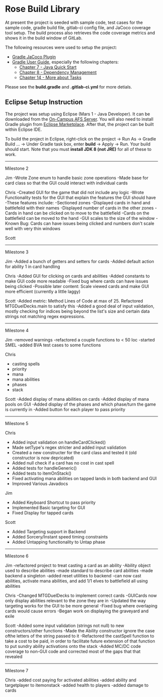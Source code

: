# Rose Build Library 

At present the project is seeded with sample code, test cases for the sample code, gradle build file, gitlab-ci config file, and JaCoco coverage tool setup. The build process also retrieves the code coverage metrics and shows it in the build window of GitLab.

The following resources were used to setup the project:
* [Gradle JaCoco Plugin](https://docs.gradle.org/current/userguide/jacoco_plugin.html)
* [Gradle User Guide](https://docs.gradle.org/current/userguide/userguide.html), especially the following chapters:
	* [Chapter 7 - Java Quick Start](https://docs.gradle.org/current/userguide/tutorial_java_projects.html)
	* [Chapter 8 - Dependency Management](https://docs.gradle.org/current/userguide/artifact_dependencies_tutorial.html)
	* [Chapter 14 - More about Tasks](https://docs.gradle.org/current/userguide/more_about_tasks.html)

Please see the **build.gradle** and **.gitlab-ci.yml** for more detials.

## Eclipse Setup Instruction

The project was setup using Eclipse (Mars 1 - Java Developer). It can be downloaded from the [On-Campus AFS Server](http://www.rose-hulman.edu/class/csse/binaries/Eclipse/mars/). You will also need to install Gradle plugin from [Eclipse Marketplace](https://marketplace.eclipse.org/content/gradle-integration-eclipse-0). After that, the project can be built within Eclipse IDE.

To build the project in Eclipse, right-click on the project -> Run As -> Gradle Build ... -> Under Gradle task box, enter **build** -> Apply -> Run. Your build should start. Note that you must **install JDK 8 (not JRE)** for all of these to work. 


--------------------------------------------------------------------------------------------------------
Milestone 2

Jim
	-Wrote Zone enum to handle basic zone operations
	-Made base for card class so that the GUI could interact with individual cards

Chris
	-Created GUI for the game that did not include any logic
	-Wrote Functionality tests for the GUI that explain the features the GUI should have
		-These features include:
			-Sectioned zones
			-Displayed cards in hand and battlefeild with their names
			-Displayed number of cards in the other zones
			-Cards in hand can be clicked on to move to the battlefield
			-Cards on the battlefield can be moved to the hand
			-GUI scales to the size of the window
	-Known Bug: Cards can have issues being clicked and numbers don't scale well with very thin windows

Scott


--------------------------------------------------------------------------------------------------------
Milestone 3

Jim
  -Added a bunch of getters and setters for cards
  -Added default action for ability 1 in card handling

Chris
 -Added GUI for clicking on cards and abilities
 -Added constants to make GUI code more readable
 -Fixed bug where cards can have issues being clicked
 -Possible later content: Scale viewed cards and make GUI more efficient (currently a little laggy)
 
Scott
 -Added metric: Method Lines of Code at max of 25. Refactored MTGDuelDecks.main to satisfy this
 -Added a good deal of input validation, mostly checking for indices being beyond the list's size and certain data strings not matching regex expressions.

 --------------------------------------------------------------------------------------------------------
Milestone 4

Jim
 -removed warnings 
 -refactored a couple functions to < 50 loc
 -started SMEL
 -added BVA test cases to some functions

Chris
 - casting spells
 - priority
 - mana
 - mana abilities
 - phases
 - stack

Scott
 -Added display of mana abilities on cards
 -Added display of mana pools on GUI
 -Added display of the phases and which phase/turn the game is currently in
 -Added button for each player to pass priority 
 
 -----------------------------------------------------------------------------------
 Milestone 5
 
Chris
 - Added input validation on handleCardClicked()
 - Made setType's regex stricter and added input validation
 - Created a new constructer for the card class and tested it (old constructor is now depricated)
 - Added null check if a card has no cost in cast spell
 - Added tests for handleGeneric()
 - Added tests to itemOnStack()
 - Fixed activating mana abilities on tapped lands in both backend and GUI
 - Improved Various Javadocs
 
Jim
 - Added Keyboard Shortcut to pass priority
 - Implemented Basic targeting for GUI
 - Fixed Display for tapped cards
 
Scott
 - Added Targeting support in Backend
 - Added Sorcery/Instant speed timing constraints
 - Added Untapping functionality to Untap phase
 
  -----------------------------------------------------------------------------------
 Milestone 6

Jim
 -refactored project to treat casting a card as an ability
 -Ability object used to describe abilities
 -made standard to describe card abilities
 -made backend a singleton
 -added reset utilities to backend
 -can now cast abilities, activate mana abilities, and add 1/1 elves to battlefield all using abilities
 
 Chris
 -Changed MTGDuelDecks to implement correct cards
 -GUICards now only display abilities relevant to the zone they are in
 -Updated the way targeting works for the GUI to be more general
 -Fixed bug where overlaping cards would cause errors
 -Began work on displaying the graveyard and exile
 
 Scott
 -Added some input validation (strings not null) to new constructors/other functions
 -Made the Ability constructor ignore the case ofthe letters of the string passed to it
 -Refactored the castSpell function to take a cost to be paid, in order to facilitate future extension of that function to put sundry ability activations onto the stack
 -Added MC/DC code coverage to non-GUI code and corrected most of the gaps that that revealed
 
 ------------------------------------------------------------------------------------
 Milestone 7
 
 Chris
  -added cost paying for activated abilities
  -added ability and targetplayer to itemonstack
  -added health to players
  -added damage to cards